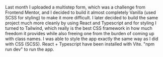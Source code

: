 Last month I uploaded a multistep form, which was a challenge from Frontend Mentor, and I decided to build it almost completely Vanilla (used SCSS for styling) to 
make it more difficult. I later decided to build the same project much more cleanly by using React and Typescript and for styling I turned to Tailwind, which really 
is the best CSS framework in how much freedom it provides while also freeing one from the burden of coming up with class names. I was able to style the app exactly 
the same way as I did with CSS (SCSS).
React + Typescript have been installed with Vite.
"npm run dev" to run the app.
